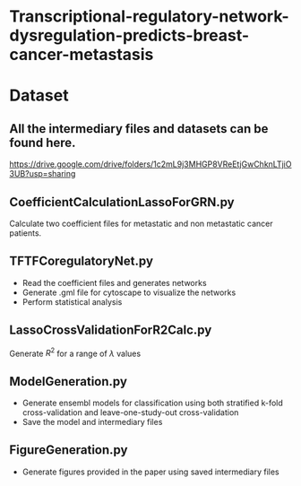 # Transcriptional-regulatory-network-dysregulation-predicts-breast-cancer-metastasis

# Dataset
## All the intermediary files and datasets can be found here.
https://drive.google.com/drive/folders/1c2mL9j3MHGP8VReEtjGwChknLTjiO3UB?usp=sharing

## CoefficientCalculationLassoForGRN.py
Calculate two coefficient files for metastatic and non metastatic cancer patients. 

## TFTFCoregulatoryNet.py
- Read the coefficient files and generates networks
- Generate .gml file for cytoscape to visualize the networks
- Perform statistical analysis

## LassoCrossValidationForR2Calc.py
Generate $R^2$ for a range of $\lambda$ values

## ModelGeneration.py
- Generate ensembl models for classification using both stratified k-fold cross-validation and leave-one-study-out cross-validation
- Save the model and intermediary files

## FigureGeneration.py
- Generate figures provided in the paper using saved intermediary files

